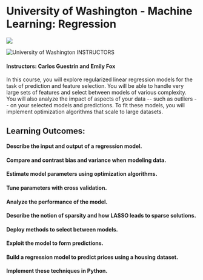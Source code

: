 # University of Washington - Machine Learning: Regression

<img src="https://i.imgur.com/VToCpJJ.png">

![University of Washington](http://i.imgur.com/Qktqnu1.png) INSTRUCTORS
#### Instructors: Carlos Guestrin and Emily Fox

In this course, you will explore regularized linear regression models for the task of prediction and feature selection. You will be able to handle very large sets of features and select between models of various complexity. You will also analyze the impact of aspects of your data -- such as outliers -- on your selected models and predictions. To fit these models, you will implement optimization algorithms that scale to large datasets.

## Learning Outcomes:
#### Describe the input and output of a regression model.
#### Compare and contrast bias and variance when modeling data.
#### Estimate model parameters using optimization algorithms.
#### Tune parameters with cross validation.
#### Analyze the performance of the model.
#### Describe the notion of sparsity and how LASSO leads to sparse solutions.
#### Deploy methods to select between models.
#### Exploit the model to form predictions.
#### Build a regression model to predict prices using a housing dataset.
#### Implement these techniques in Python.
